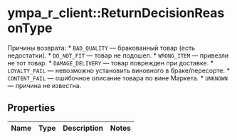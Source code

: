 # ympa_r_client::ReturnDecisionReasonType

Причины возврата:  * `BAD_QUALITY` — бракованный товар (есть недостатки).  * `DO_NOT_FIT` — товар не подошел.  * `WRONG_ITEM` — привезли не тот товар.  * `DAMAGE_DELIVERY` — товар поврежден при доставке.  * `LOYALTY_FAIL` — невозможно установить виновного в браке/пересорте.  * `CONTENT_FAIL` — ошибочное описание товара по вине Маркета.  * `UNKNOWN` — причина не известна. 

## Properties
Name | Type | Description | Notes
------------ | ------------- | ------------- | -------------


